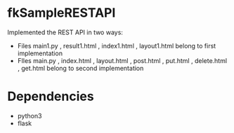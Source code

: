 # fkSampleRESTAPI 

Implemented the REST API in two ways:

- Files main1.py , result1.html , index1.html , layout1.html  belong to first implementation
- FIles main.py , index.html , layout.html , post.html , put.html , delete.html , get.html belong to second implementation

# Dependencies

- python3
- flask
